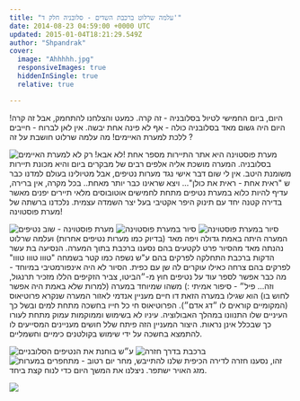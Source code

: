 ```yaml
---
title: "עלמה שרלוט ברכבת השדים - סלובניה חלק ד'"
date: 2014-08-23 04:59:00 +0000 UTC
updated: 2015-01-04T18:21:29.549Z
author: "Shpandrak"
cover:
  image: "Ahhhhh.jpg"
  responsiveImages: true
  hiddenInSingle: true
  relative: true

---
```


היום, ביום החמישי לטיול בסלובניה - זה קרה. כמעט והצלחנו להתחמק, אבל זה קרה! היום היה גשום מאד בסלובניה כולה - אף לא פינה אחת יבשה. אין לאן לברוח - חייבים ללכת למערת האיימים! מה עלמה שרלוט חושבת על זה ?

![](Ahhhhh.jpg "לא אבא! רק לא למערת האיימים!")
מערת פוסטוינה היא אתר התיירות מספר אחת בסלובניה. המערה מושכת אליה אלפים רבים של מבקרים ביום והיא מכונת תיירות משומנת היטב. אין לי שום דבר אישי נגד מערות נטיפים, אבל מטיולינו בעולם למדנו כבר ש "ראית אחת - ראית את כולן"... ויצא שראינו כבר יותר מאחת.. בכל מקרה, אין ברירה, עדיף להיות כלוא במערת נטיפים מתחת לחמישים אוטובוסים מלאי תיירים יפנים מאשר בדירה קטנה יחד עם תינוק היפר אקטיבי בעל יצר השמדה עצמית. נלכדנו ברשתה של מערת פוסטוינה!

![](DSC_0354.jpg "מערת פוסטוינה - שוב נטיפים")
![](DSC_0358.jpg "סיור במערת פוסטוינה")
![](DSC_0337.jpg "סיור במערת פוסטוינה")
המערה היתה באמת גדולה ויפה מאד (בדיוק כמו מערות נטיפים אחרות) ועלמה שרלוט נהנתה מאד מהסיור פרט לקטעים בהם נסענו ברכבת בתוך המערה. הנסיעה בת עשר הדקות ברכבת התחלקה לפרקים בהם ע"ש נשפה כמו קטר בשמחה "טווו טווו טווו" לפרקים בהם צרחה כאילו עוקרים לה שן עם כפית. הסיור לא היה אינפורמטיבי במיוחד - מה כבר אפשר לספר עוד על נטיפים חוץ מ-״הביטו, צביר הזקיפים הללו מזכיר תרנגול, וזה... פיל״ - סיפור אמיתי :) משהו שמיוחד במערה (למרות שלא באמת היה אפשר לחוש בו) הוא שגילו במערה הזאת דו חיים מעניין אנדמי לאזור המערה שנקרא פרוטיאוס (המקומיים קוראים לו ״דג אדם״). הפרוטיאוס חי כל חייו בחשכה מתחת למים ובשל כך העיניים שלו התנוונו במהלך האבולוציה. עיניו לא בשימוש וממוקמות עמוק מתחת לעורו כך שבכלל אינן נראות. היצור המעניין הזה פיתח שלל חושים מעניינים המסייעים לו להתמצא בחשכה על ידי שימוש בקולטנים כימיים וחשמליים.

![](DSC_0367.jpg "ע״ש בוחנת את הנטיפים הסלובניים")
![](DSC_0372.jpg "ברכבת בדרך חזרה")
![](DSC_0390.jpg "יום רטוב - מתחפרים במערות")
זהו, נסענו חזרה לדירה הכיפית שלנו להתייבש, מחר מזג האויר ישתפר. ניצלנו את המשך היום כדי לנוח קצת ביחד.

![](20140823_173811.jpg)
